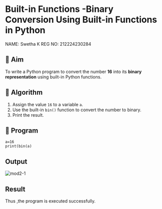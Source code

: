 # Built-in Functions -Binary Conversion Using Built-in Functions in Python

NAME: Swetha K
REG NO: 212224230284


## 🎯 Aim
To write a Python program to convert the number **16** into its **binary representation** using built-in Python functions.

## 🧠 Algorithm
1. Assign the value `16` to a variable `a`.
2. Use the built-in `bin()` function to convert the number to binary.
3. Print the result.

## 🧾 Program
```
a=16 
print(bin(a)
```

## Output
![mod2-1](https://github.com/user-attachments/assets/87e256c2-2fb2-4e81-9d28-0a199f02a756)

## Result

Thus ,the program is executed successfully.
